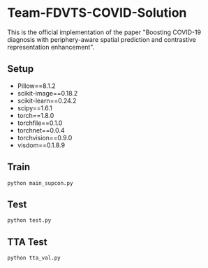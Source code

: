 # Team-FDVTS-COVID-Solution


This is the official implementation of the paper "Boosting COVID-19 diagnosis with periphery-aware spatial prediction and contrastive representation enhancement". 

## Setup
+ Pillow==8.1.2
+ scikit-image==0.18.2
+ scikit-learn==0.24.2
+ scipy==1.6.1
+ torch==1.8.0
+ torchfile==0.1.0
+ torchnet==0.0.4
+ torchvision==0.9.0
+ visdom==0.1.8.9

## Train
```
python main_supcon.py
```

## Test
```
python test.py
```

## TTA Test
```
python tta_val.py
```

